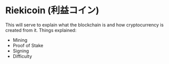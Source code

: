 # Riekicoin (利益コイン)

This will serve to explain what the blockchain is and how cryptocurrency is created from it. Things explained:
* Mining
* Proof of Stake
* Signing
* Difficulty